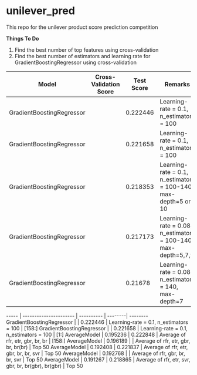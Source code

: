 # unilever_pred
This repo for the unilever product score prediction competition

__Things To Do__
1. Find the best number of top features using cross-validation
2. Find the best number of estimators and learning rate for GradientBoostingRegressor using cross-validation

Model | Cross-Validation Score | Test Score | Remarks | Features
------------- | ------------- | ----------- | --------| --------
GradientBoostingRegressor  | | 0.222446 | Learning-rate = 0.1, n_estimators = 100 | [158:]
GradientBoostingRegressor  | | 0.221658 | Learning-rate = 0.1, n_estimators = 100 | [1:]
GradientBoostingRegressor  | | 0.218353 | Learning-rate = 0.1, n_estimators = 100-140, max-depth=5 or 10 | top 101 features
GradientBoostingRegressor  | | 0.217173 | Learning-rate = 0.08, n_estimators = 100-140, max-depth=5,7,9 | na_Zero,no_ingre_prob
GradientBoostingRegressor  | | 0.21678 | Learning-rate = 0.08, n_estimators = 140, max-depth=7 | na_Zero,no_ingre_prob


----- | ---------------------- | ---------- | --------| --------
GradientBoostingRegressor |          | 0.222446 | Learning-rate = 0.1, n_estimators = 100 | [158:]
GradientBoostingRegressor |          | 0.221658 | Learning-rate = 0.1, n_estimators = 100 | [1:]
AverageModel              | 0.195236 | 0.222848 | Average of rfr, etr, gbr, br, br                     | [158:]
AverageModel              | 0.196189 |          | Average of rfr, etr, gbr, br, br(br)                 | Top 50
AverageModel              | 0.192408 | 0.221837 | Average of rfr, etr, gbr, br, br, svr                | Top 50
AverageModel              | 0.192768 |  | Average of rfr, gbr, br, br, svr                             | Top 50
AverageModel              | 0.191267 | 0.218865 | Average of  rfr, etr, svr, gbr, br, br(gbr), br(gbr) | Top 50